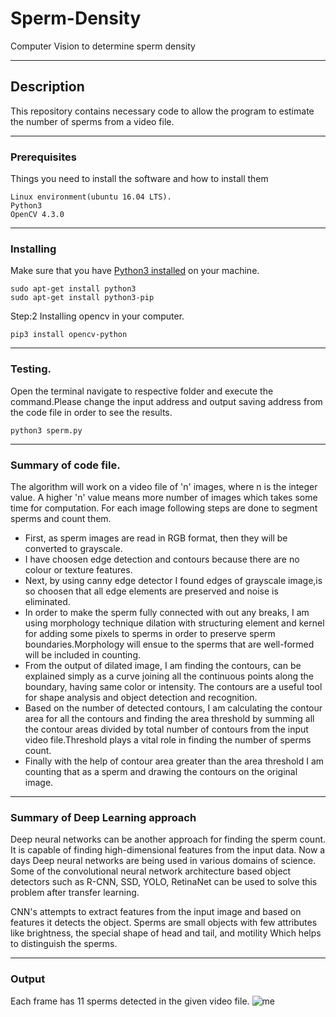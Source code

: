 # Sperm-Density
Computer Vision to determine sperm density
___
## Description
This repository contains necessary code to allow the program to estimate the number of sperms from a video file.
___
### Prerequisites

Things you need to install the software and how to install them


```
Linux environment(ubuntu 16.04 LTS).
Python3
OpenCV 4.3.0 

```
___
### Installing

Make sure that you have [Python3 installed](https://realpython.com/installing-python/) on your machine.

```
sudo apt-get install python3
sudo apt-get install python3-pip
```
Step:2 Installing opencv in your computer.

```
pip3 install opencv-python
```
___

### Testing.
Open the terminal navigate to respective folder and execute the command.Please change the input address and output saving address from the code file in order to see the results.
```
python3 sperm.py 
```
___

### Summary of code file.

The algorithm will work on a video file of 'n' images, where n is the integer value. A higher 'n' value means more number of images which takes some time for computation. For each image following steps are done to segment sperms and count them.

- First, as sperm images are read in RGB format, then they will be converted to grayscale.
- I have choosen edge detection and contours because there are no colour or texture features.
- Next, by using canny edge detector I found edges of grayscale image,is so choosen that all edge elements are preserved and noise is eliminated.
- In order to make the sperm fully connected with out any breaks, I am using morphology technique dilation with structuring element and kernel for adding some pixels to sperms in order to preserve sperm boundaries.Morphology will ensue to the sperms that are  well-formed will be included in counting.
- From the output of dilated image, I am finding the contours, can be explained simply as a curve joining all the continuous points along the boundary, having same color or intensity. The contours are a useful tool for shape analysis and object detection and recognition.
- Based on the number of detected contours, I am calculating the contour area for all the contours and finding the area threshold by summing all the contour areas divided by total number of contours from the input video file.Threshold plays a vital role in finding the number of sperms count.
- Finally with the help of contour area greater than the area threshold I am counting that as a sperm and drawing the contours on the original image.


___

### Summary of Deep Learning approach

Deep neural networks can be another approach for finding the sperm count. It is capable of finding high-dimensional features from the input data. Now a days Deep neural networks are being used in various domains of science. Some of the convolutional neural network architecture based object detectors such as R-CNN, SSD, YOLO, RetinaNet can be used to solve this problem after transfer learning.

CNN's attempts to extract features from the input image and based on features it detects the object. Sperms are small objects with few attributes like brightness, the special shape of head and tail, and motility Which helps to distinguish the sperms. 
___
### Output
Each frame has 11 sperms detected in the given video file.
![me](https://github.com/Avinash439/Sperm-Density/edit/master/ezgif.com-gif-maker.gif)



